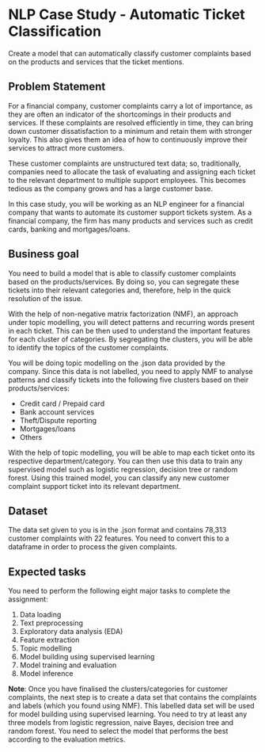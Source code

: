 # NLP Case Study - Automatic Ticket Classification
Create a model that can automatically classify customer complaints based on the products and services that the ticket mentions.

## Problem Statement
For a financial company, customer complaints carry a lot of importance, as they are often an indicator of the shortcomings in their products and services. If these complaints are resolved efficiently in time, they can bring down customer dissatisfaction to a minimum and retain them with stronger loyalty. This also gives them an idea of how to continuously improve their services to attract more customers. 
 
These customer complaints are unstructured text data; so, traditionally, companies need to allocate the task of evaluating and assigning each ticket to the relevant department to multiple support employees. This becomes tedious as the company grows and has a large customer base.
 
In this case study, you will be working as an NLP engineer for a financial company that wants to automate its customer support tickets system. As a financial company, the firm has many products and services such as credit cards, banking and mortgages/loans. 

## Business goal
You need to build a model that is able to classify customer complaints based on the products/services. By doing so, you can segregate these tickets into their relevant categories and, therefore, help in the quick resolution of the issue.
 
With the help of non-negative matrix factorization (NMF), an approach under topic modelling, you will detect patterns and recurring words present in each ticket. This can be then used to understand the important features for each cluster of categories. By segregating the clusters, you will be able to identify the topics of the customer complaints. 
 
You will be doing topic modelling on the .json data provided by the company. Since this data is not labelled, you need to apply NMF to analyse patterns and classify tickets into the following five clusters based on their products/services:

- Credit card / Prepaid card
- Bank account services
- Theft/Dispute reporting
- Mortgages/loans
- Others 

With the help of topic modelling, you will be able to map each ticket onto its respective department/category. You can then use this data to train any supervised model such as logistic regression, decision tree or random forest. Using this trained model, you can classify any new customer complaint support ticket into its relevant department.

## Dataset
The data set given to you is in the .json format and contains 78,313 customer complaints with 22 features. You need to convert this to a dataframe in order to process the given complaints.

## Expected tasks
You need to perform the following eight major tasks to complete the assignment:
1.	Data loading
2.	Text preprocessing
3.	Exploratory data analysis (EDA)
4.	Feature extraction
5.	Topic modelling 
6.	Model building using supervised learning
7.	Model training and evaluation
8.	Model inference

**Note**: Once you have finalised the clusters/categories for customer complaints, the next step is to create a data set that contains the complaints and labels (which you found using NMF). This labelled data set will be used for model building using supervised learning. 
You need to try at least any three models from logistic regression, naive Bayes, decision tree and random forest. 
You need to select the model that performs the best according to the evaluation metrics.
